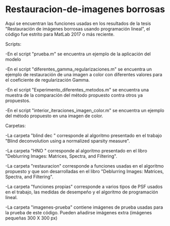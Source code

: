 # Restauracion-de-imagenes borrosas

Aquí se encuentran  las funciones usadas en los resultados de la tesis "Restauración de imágenes borrosas usando programación lineal", el código fue estrito para MatLab 2017 o más reciente.

Scripts:

-En el script "prueba.m" se encuentra un ejemplo de la aplicación del modelo

-En el script "diferentes_gamma_regularizaciones.m" se encuentra un ejemplo de restauración de una imagen a color con diferentes valores para el coeficiente de regularización Gamma.

-En el script "Experimento_diferentes_metodos.m" se encuentra una muestra de la comparación del método propuesto contra otros ya propuestos.

-En el script "interior_iteraciones_imagen_color.m" se encuentra un ejemplo del método propuesto en una imagen de color.

Carpetas:

-La carpeta "blind dec " corresponde al algoritmo presentado en el trabajo "Blind deconvolution using a normalized sparsity measure".

-La carpeta "HNO " corresponde al algoritmo presentado en el libro "Deblurring Images: Matrices, Spectra, and Filtering".

-La carpeta "restauracion" corresponde a funciones usadas en el algoritmo propuesto y que son desarrolladas en el libro "Deblurring Images: Matrices, Spectra, and Filtering".

-La carpeta "funciones propias" corresponde a varios tipos de PSF usados en el trabajo, las medidas de desempeño y el algoritmo de programación lineal.

-La carpeta "imagenes-prueba" contiene imágenes de prueba usadas para la prueba de este código. Pueden añadirse imágenes extra (imágenes pequeñas 300 X 300 px)




